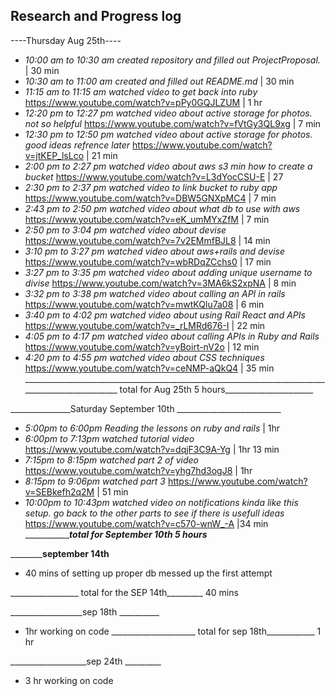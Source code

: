## Research and Progress log

----Thursday Aug 25th----
* _10:00 am to 10:30 am created repository and filled out ProjectProposal._ | 30 min
* _10:30 am to 11:00 am created and filled out README.md_ | 30 min
* _11:15 am to 11:15 am watched video to get back into ruby_ https://www.youtube.com/watch?v=pPy0GQJLZUM | 1 hr 
* _12:20 pm to 12:27 pm watched video about active storage for photos. not so helpful_ https://www.youtube.com/watch?v=fVtGy3QL9xg | 7 min 
* _12:30 pm to 12:50 pm  watched video about active storage for photos. good ideas refrence later_ https://www.youtube.com/watch?v=jtKEP_lsLco | 21 min 
* _2:00 pm to 2:27 pm watched video about aws s3 min how to create a bucket_ https://www.youtube.com/watch?v=L3dYocCSU-E | 27 
* _2:30 pm to 2:37 pm watched video to link bucket to ruby app_ https://www.youtube.com/watch?v=DBW5GNXpMC4 | 7 min
* _2:43 pm to 2:50 pm watched video about what db to use with aws_ https://www.youtube.com/watch?v=eK_umMYxZfM | 7 min
* _2:50 pm to 3:04 pm watched video about devise_ https://www.youtube.com/watch?v=7v2EMmfBJL8 | 14 min
* _3:10 pm to 3:27 pm watched video about aws+rails and devise_ https://www.youtube.com/watch?v=wbRDqZCchs0 | 17 min
* _3:27 pm to 3:35 pm watched video about adding unique username to divise_ https://www.youtube.com/watch?v=3MA6kS2xpNA | 8 min
* _3:32 pm to 3:38 pm watched video about calling an API in rails_ https://www.youtube.com/watch?v=mwtKQlu7a08 | 6 min
* _3:40 pm to 4:02 pm watched video about using Rail React and APIs_ https://www.youtube.com/watch?v=_rLMRd676-I | 22 min
* _4:05 pm to 4:17 pm watched video about calling APIs in Ruby and Rails_ https://www.youtube.com/watch?v=yBoirt-nV2o | 12 min
* _4:20 pm to 4:55 pm watched video about CSS techniques_ https://www.youtube.com/watch?v=ceNMP-aQkQ4 | 35 min
__________________________________________________________________________________________________ total for Aug 25th 5 hours______________________ 

_______________Saturday September 10th __________________________
* _5:00pm to 6:00pm Reading the lessons on ruby and rails_ | 1hr
* _6:00pm to 7:13pm watched tutorial video_ https://www.youtube.com/watch?v=dqjF3C9A-Yg | 1hr 13 min
* _7:15pm to 8:15pm watched part 2 of video_ https://www.youtube.com/watch?v=yhg7hd3ogJ8 | 1hr 
* _8:15pm to 9:06pm watched part 3_ https://www.youtube.com/watch?v=SEBkefh2q2M | 51 min 
* _10:00pm to 10:43pm watched video on notifications kinda like this setup. go back to the other parts to see if there is usefull ideas_ https://www.youtube.com/watch?v=c570-wnW_-A |34 min
__________________total for September 10th 5 hours_______

________________september 14th________

* 40 mins of setting up proper db messed up the first attempt 

_________________ total for the SEP 14th_________ 40 mins 


__________________sep 18th __________

* 1hr working on code
_____________________ total for sep 18th____________ 1 hr

___________________sep 24th _________
* 3 hr working on code 
